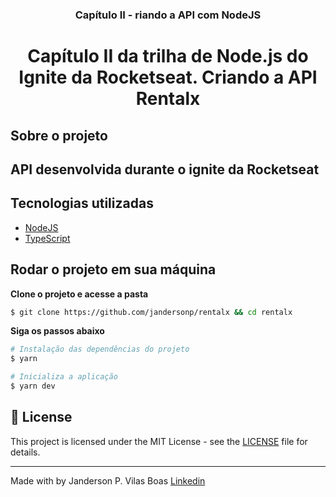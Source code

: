 <h3 align="center">
  Capítulo II - riando a API com NodeJS
</h3>

<h1 align="center">
  Capítulo II da trilha de Node.js do Ignite da Rocketseat. Criando a API Rentalx
</h1>

## Sobre o projeto

## API desenvolvida durante o ignite da Rocketseat

## Tecnologias utilizadas

- [NodeJS](https://nodejs.org/en/)
- [TypeScript](https://www.typescriptlang.org/)

## Rodar o projeto em sua máquina

**Clone o projeto e acesse a pasta**

```bash
$ git clone https://github.com/jandersonp/rentalx && cd rentalx
```

**Siga os passos abaixo**

```bash
# Instalação das dependências do projeto
$ yarn

# Inicializa a aplicação
$ yarn dev

```

## 📝 License

This project is licensed under the MIT License - see the [LICENSE](LICENSE) file for details.

---

Made with by Janderson P. Vilas Boas [Linkedin](https://www.linkedin.com/in/jandersonvilasboas/)
